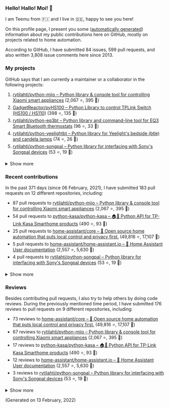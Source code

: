
<!-- {'rateLimit': {'cost': 1, 'remaining': 4997, 'resetAt': '2022-02-13T04:05:48Z'}, 'user': {'twitterUsername': None, 'createdAt': '2013-02-26T14:57:51Z', 'commitComments': {'totalCount': 38}, 'issueComments': {'totalCount': 3808}, 'issues': {'totalCount': 84}, 'pullRequests': {'totalCount': 599}, 'contributionsCollection': {'totalCommitContributions': 268, 'totalIssueContributions': 21, 'totalPullRequestContributions': 183, 'totalPullRequestReviewContributions': 176, 'totalRepositoriesWithContributedCommits': 12, 'totalRepositoriesWithContributedPullRequestReviews': 8, 'totalRepositoriesWithContributedPullRequests': 9, 'startedAt': '2021-02-06T23:00:00Z', 'endedAt': '2022-02-13T22:59:59Z', 'totalRepositoriesWithContributedIssues': 4, 'repositoryContributions': {'totalCount': 3}, 'pullRequestContributions': {'totalCount': 183}, 'pullRequestContributionsByRepository': [{'contributions': {'totalCount': 87}, 'repository': {'nameWithOwner': 'rytilahti/python-miio', 'url': 'https://github.com/rytilahti/python-miio', 'stargazerCount': 2067, 'description': 'Python library & console tool for controlling Xiaomi smart appliances', 'forkCount': 395}}, {'contributions': {'totalCount': 54}, 'repository': {'nameWithOwner': 'python-kasa/python-kasa', 'url': 'https://github.com/python-kasa/python-kasa', 'stargazerCount': 490, 'description': '🏠🤖 Python API for TP-Link Kasa Smarthome products', 'forkCount': 93}}, {'contributions': {'totalCount': 25}, 'repository': {'nameWithOwner': 'home-assistant/core', 'url': 'https://github.com/home-assistant/core', 'stargazerCount': 49816, 'description': ':house_with_garden: Open source home automation that puts local control and privacy first.', 'forkCount': 17107}}, {'contributions': {'totalCount': 5}, 'repository': {'nameWithOwner': 'home-assistant/home-assistant.io', 'url': 'https://github.com/home-assistant/home-assistant.io', 'stargazerCount': 2557, 'description': ':blue_book: Home Assistant User documentation', 'forkCount': 5630}}, {'contributions': {'totalCount': 4}, 'repository': {'nameWithOwner': 'rytilahti/python-songpal', 'url': 'https://github.com/rytilahti/python-songpal', 'stargazerCount': 53, 'description': "Python library for interfacing with Sony's Songpal devices", 'forkCount': 19}}, {'contributions': {'totalCount': 3}, 'repository': {'nameWithOwner': 'rytilahti/homeassistant-upnp-availability', 'url': 'https://github.com/rytilahti/homeassistant-upnp-availability', 'stargazerCount': 9, 'description': 'UPnP Availability sensor for Home Assistant', 'forkCount': 4}}, {'contributions': {'totalCount': 3}, 'repository': {'nameWithOwner': 'SoCo/SoCo', 'url': 'https://github.com/SoCo/SoCo', 'stargazerCount': 1295, 'description': 'SoCo (Sonos Controller) is a Python project that allows you to programmatically control Sonos speakers.', 'forkCount': 222}}, {'contributions': {'totalCount': 1}, 'repository': {'nameWithOwner': 'home-assistant/developers.home-assistant', 'url': 'https://github.com/home-assistant/developers.home-assistant', 'stargazerCount': 131, 'description': 'Developers website for Home Assistant.', 'forkCount': 504}}, {'contributions': {'totalCount': 1}, 'repository': {'nameWithOwner': 'StevenLooman/async_upnp_client', 'url': 'https://github.com/StevenLooman/async_upnp_client', 'stargazerCount': 30, 'description': 'Async UPnP Client for Python', 'forkCount': 21}}], 'issueContributions': {'totalCount': 21}, 'pullRequestReviewContributionsByRepository': [{'contributions': {'totalCount': 73}, 'repository': {'description': ':house_with_garden: Open source home automation that puts local control and privacy first.', 'nameWithOwner': 'home-assistant/core', 'url': 'https://github.com/home-assistant/core', 'stargazerCount': 49816, 'forkCount': 17107}}, {'contributions': {'totalCount': 67}, 'repository': {'description': 'Python library & console tool for controlling Xiaomi smart appliances', 'nameWithOwner': 'rytilahti/python-miio', 'url': 'https://github.com/rytilahti/python-miio', 'stargazerCount': 2067, 'forkCount': 395}}, {'contributions': {'totalCount': 17}, 'repository': {'description': '🏠🤖 Python API for TP-Link Kasa Smarthome products', 'nameWithOwner': 'python-kasa/python-kasa', 'url': 'https://github.com/python-kasa/python-kasa', 'stargazerCount': 490, 'forkCount': 93}}, {'contributions': {'totalCount': 12}, 'repository': {'description': ':blue_book: Home Assistant User documentation', 'nameWithOwner': 'home-assistant/home-assistant.io', 'url': 'https://github.com/home-assistant/home-assistant.io', 'stargazerCount': 2557, 'forkCount': 5630}}, {'contributions': {'totalCount': 3}, 'repository': {'description': "Python library for interfacing with Sony's Songpal devices", 'nameWithOwner': 'rytilahti/python-songpal', 'url': 'https://github.com/rytilahti/python-songpal', 'stargazerCount': 53, 'forkCount': 19}}, {'contributions': {'totalCount': 2}, 'repository': {'description': 'Python library and command-line tool for EQ3 Smart Bluetooth thermostats', 'nameWithOwner': 'rytilahti/python-eq3bt', 'url': 'https://github.com/rytilahti/python-eq3bt', 'stargazerCount': 96, 'forkCount': 33}}, {'contributions': {'totalCount': 1}, 'repository': {'description': 'Developers website for Home Assistant.', 'nameWithOwner': 'home-assistant/developers.home-assistant', 'url': 'https://github.com/home-assistant/developers.home-assistant', 'stargazerCount': 131, 'forkCount': 504}}, {'contributions': {'totalCount': 1}, 'repository': {'description': 'SoCo (Sonos Controller) is a Python project that allows you to programmatically control Sonos speakers.', 'nameWithOwner': 'SoCo/SoCo', 'url': 'https://github.com/SoCo/SoCo', 'stargazerCount': 1295, 'forkCount': 222}}]}, 'followers': {'totalCount': 153}, 'repositories': {'nodes': [{'description': 'Python library & console tool for controlling Xiaomi smart appliances', 'stargazerCount': 2067, 'name': 'python-miio', 'nameWithOwner': 'rytilahti/python-miio', 'forkCount': 395, 'url': 'https://github.com/rytilahti/python-miio'}, {'description': 'Python Library to control TPLink Switch (HS100 / HS110)', 'stargazerCount': 398, 'name': 'pyHS100', 'nameWithOwner': 'GadgetReactor/pyHS100', 'forkCount': 135, 'url': 'https://github.com/GadgetReactor/pyHS100'}, {'description': 'Python library and command-line tool for EQ3 Smart Bluetooth thermostats', 'stargazerCount': 96, 'name': 'python-eq3bt', 'nameWithOwner': 'rytilahti/python-eq3bt', 'forkCount': 33, 'url': 'https://github.com/rytilahti/python-eq3bt'}, {'description': "Python library for Yeelight's bedside (btle) and candela lamps", 'stargazerCount': 74, 'name': 'python-yeelightbt', 'nameWithOwner': 'rytilahti/python-yeelightbt', 'forkCount': 26, 'url': 'https://github.com/rytilahti/python-yeelightbt'}, {'description': "Python library for interfacing with Sony's Songpal devices", 'stargazerCount': 53, 'name': 'python-songpal', 'nameWithOwner': 'rytilahti/python-songpal', 'forkCount': 19, 'url': 'https://github.com/rytilahti/python-songpal'}, {'description': 'Control your Home Assistant media players from your desktop using MPRIS', 'stargazerCount': 14, 'name': 'homeassistant-mpris-bridge', 'nameWithOwner': 'rytilahti/homeassistant-mpris-bridge', 'forkCount': 0, 'url': 'https://github.com/rytilahti/homeassistant-mpris-bridge'}, {'description': 'Python library for accessing ubus over JSON-RPC', 'stargazerCount': 14, 'name': 'python-ubus', 'nameWithOwner': 'rytilahti/python-ubus', 'forkCount': 10, 'url': 'https://github.com/rytilahti/python-ubus'}, {'description': 'UPnP Availability sensor for Home Assistant', 'stargazerCount': 9, 'name': 'homeassistant-upnp-availability', 'nameWithOwner': 'rytilahti/homeassistant-upnp-availability', 'forkCount': 4, 'url': 'https://github.com/rytilahti/homeassistant-upnp-availability'}, {'description': 'Everything you ever wanted to know about caching resolvers but were afraid to ask', 'stargazerCount': 5, 'name': 'ripe-hackathon-dns-caching', 'nameWithOwner': 'DNS-OARC/ripe-hackathon-dns-caching', 'forkCount': 2, 'url': 'https://github.com/DNS-OARC/ripe-hackathon-dns-caching'}, {'description': 'Python interface for intel_nuc_led kernel driver', 'stargazerCount': 2, 'name': 'python-nucled', 'nameWithOwner': 'rytilahti/python-nucled', 'forkCount': 1, 'url': 'https://github.com/rytilahti/python-nucled'}, {'description': None, 'stargazerCount': 0, 'name': 'rytilahti', 'nameWithOwner': 'rytilahti/rytilahti', 'forkCount': 0, 'url': 'https://github.com/rytilahti/rytilahti'}]}, 'organizations': {'nodes': [{'url': 'https://github.com/home-assistant', 'viewerIsAMember': True, 'name': 'Home Assistant'}, {'url': 'https://github.com/python-kasa', 'viewerIsAMember': True, 'name': 'python-kasa'}]}}} -->
### Hello! Hallo! Moi! 👋

I am Teemu from 🇫🇮 and I live in 🇩🇪, happy to see you here!

On this profile page, I present you some ([automatically generated](https://github.com/rytilahti/rytilahti)) information about my public contributions here on GitHub, 
mostly on projects related to home automation.

According to GitHub, I have submitted 84 issues, 599 pull requests,
and also written 3,808 issue comments here since 2013.


### My projects

GitHub says that I am currently a maintainer or a collaborator in the following projects:

1. [rytilahti/python-miio – Python library & console tool for controlling Xiaomi smart appliances](https://github.com/rytilahti/python-miio) (2,067 ⭐️, 395 🍴)
2. [GadgetReactor/pyHS100 – Python Library to control TPLink Switch (HS100 / HS110)](https://github.com/GadgetReactor/pyHS100) (398 ⭐️, 135 🍴)
3. [rytilahti/python-eq3bt – Python library and command-line tool for EQ3 Smart Bluetooth thermostats](https://github.com/rytilahti/python-eq3bt) (96 ⭐️, 33 🍴)
4. [rytilahti/python-yeelightbt – Python library for Yeelight's bedside (btle) and candela lamps](https://github.com/rytilahti/python-yeelightbt) (74 ⭐️, 26 🍴)
5. [rytilahti/python-songpal – Python library for interfacing with Sony's Songpal devices](https://github.com/rytilahti/python-songpal) (53 ⭐️, 19 🍴)

<details><summary>Show more</summary><p>

6. [rytilahti/homeassistant-mpris-bridge – Control your Home Assistant media players from your desktop using MPRIS](https://github.com/rytilahti/homeassistant-mpris-bridge) (14 ⭐️, 0 🍴)
7. [rytilahti/python-ubus – Python library for accessing ubus over JSON-RPC](https://github.com/rytilahti/python-ubus) (14 ⭐️, 10 🍴)
8. [rytilahti/homeassistant-upnp-availability – UPnP Availability sensor for Home Assistant](https://github.com/rytilahti/homeassistant-upnp-availability) (9 ⭐️, 4 🍴)
9. [DNS-OARC/ripe-hackathon-dns-caching – Everything you ever wanted to know about caching resolvers but were afraid to ask](https://github.com/DNS-OARC/ripe-hackathon-dns-caching) (5 ⭐️, 2 🍴)
10. [rytilahti/python-nucled – Python interface for intel_nuc_led kernel driver](https://github.com/rytilahti/python-nucled) (2 ⭐️, 1 🍴)
</p></details>

### Recent contributions

In the past 371 days (since 06 February, 2021), I have submitted 183 pull requests on 12 different repositories, including:
* 87 pull requests to [rytilahti/python-miio – Python library & console tool for controlling Xiaomi smart appliances](https://github.com/rytilahti/python-miio) (2,067 ⭐️, 395 🍴)
* 54 pull requests to [python-kasa/python-kasa – 🏠🤖 Python API for TP-Link Kasa Smarthome products](https://github.com/python-kasa/python-kasa) (490 ⭐️, 93 🍴)
* 25 pull requests to [home-assistant/core – :house_with_garden: Open source home automation that puts local control and privacy first.](https://github.com/home-assistant/core) (49,816 ⭐️, 17,107 🍴)
* 5 pull requests to [home-assistant/home-assistant.io – :blue_book: Home Assistant User documentation](https://github.com/home-assistant/home-assistant.io) (2,557 ⭐️, 5,630 🍴)
* 4 pull requests to [rytilahti/python-songpal – Python library for interfacing with Sony's Songpal devices](https://github.com/rytilahti/python-songpal) (53 ⭐️, 19 🍴)

<details><summary>Show more</summary><p>

* 3 pull requests to [rytilahti/homeassistant-upnp-availability – UPnP Availability sensor for Home Assistant](https://github.com/rytilahti/homeassistant-upnp-availability) (9 ⭐️, 4 🍴)
* 3 pull requests to [SoCo/SoCo – SoCo (Sonos Controller) is a Python project that allows you to programmatically control Sonos speakers.](https://github.com/SoCo/SoCo) (1,295 ⭐️, 222 🍴)
* 1 pull requests to [home-assistant/developers.home-assistant – Developers website for Home Assistant.](https://github.com/home-assistant/developers.home-assistant) (131 ⭐️, 504 🍴)
* 1 pull requests to [StevenLooman/async_upnp_client – Async UPnP Client for Python](https://github.com/StevenLooman/async_upnp_client) (30 ⭐️, 21 🍴)
</p></details>


### Reviews

Besides contributing pull requests, I also try to help others by doing code reviews.
During the previously mentioned time period, I have submitted 176 reviews to pull requests on 9 different repositories, including:
* 73 reviews to [home-assistant/core – :house_with_garden: Open source home automation that puts local control and privacy first.](https://github.com/home-assistant/core) (49,816 ⭐️, 17,107 🍴)
* 67 reviews to [rytilahti/python-miio – Python library & console tool for controlling Xiaomi smart appliances](https://github.com/rytilahti/python-miio) (2,067 ⭐️, 395 🍴)
* 17 reviews to [python-kasa/python-kasa – 🏠🤖 Python API for TP-Link Kasa Smarthome products](https://github.com/python-kasa/python-kasa) (490 ⭐️, 93 🍴)
* 12 reviews to [home-assistant/home-assistant.io – :blue_book: Home Assistant User documentation](https://github.com/home-assistant/home-assistant.io) (2,557 ⭐️, 5,630 🍴)
* 3 reviews to [rytilahti/python-songpal – Python library for interfacing with Sony's Songpal devices](https://github.com/rytilahti/python-songpal) (53 ⭐️, 19 🍴)

<details><summary>Show more</summary><p>

* 2 reviews to [rytilahti/python-eq3bt – Python library and command-line tool for EQ3 Smart Bluetooth thermostats](https://github.com/rytilahti/python-eq3bt) (96 ⭐️, 33 🍴)
* 1 reviews to [home-assistant/developers.home-assistant – Developers website for Home Assistant.](https://github.com/home-assistant/developers.home-assistant) (131 ⭐️, 504 🍴)
* 1 reviews to [SoCo/SoCo – SoCo (Sonos Controller) is a Python project that allows you to programmatically control Sonos speakers.](https://github.com/SoCo/SoCo) (1,295 ⭐️, 222 🍴)
</p></details>

(Generated on 13 February, 2022)
